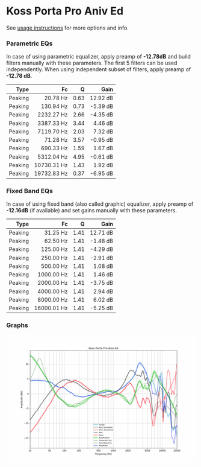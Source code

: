 # Koss Porta Pro Aniv Ed
See [usage instructions](https://github.com/jaakkopasanen/AutoEq#usage) for more options and info.

### Parametric EQs
In case of using parametric equalizer, apply preamp of **-12.78dB** and build filters manually
with these parameters. The first 5 filters can be used independently.
When using independent subset of filters, apply preamp of **-12.78 dB**.

| Type    | Fc          |    Q | Gain     |
|--------:|------------:|-----:|---------:|
| Peaking | 20.78 Hz    | 0.63 | 12.92 dB |
| Peaking | 130.94 Hz   | 0.73 | -5.39 dB |
| Peaking | 2232.27 Hz  | 2.66 | -4.35 dB |
| Peaking | 3387.33 Hz  | 3.44 | 4.46 dB  |
| Peaking | 7119.70 Hz  | 2.03 | 7.32 dB  |
| Peaking | 71.28 Hz    | 3.57 | -0.95 dB |
| Peaking | 690.33 Hz   | 1.59 | 1.67 dB  |
| Peaking | 5312.04 Hz  | 4.95 | -0.61 dB |
| Peaking | 10730.31 Hz | 1.43 | 1.92 dB  |
| Peaking | 19732.83 Hz | 0.37 | -6.95 dB |

### Fixed Band EQs
In case of using fixed band (also called graphic) equalizer, apply preamp of **-12.16dB**
(if available) and set gains manually with these parameters.

| Type    | Fc          |    Q | Gain     |
|--------:|------------:|-----:|---------:|
| Peaking | 31.25 Hz    | 1.41 | 12.71 dB |
| Peaking | 62.50 Hz    | 1.41 | -1.48 dB |
| Peaking | 125.00 Hz   | 1.41 | -4.29 dB |
| Peaking | 250.00 Hz   | 1.41 | -2.91 dB |
| Peaking | 500.00 Hz   | 1.41 | 1.08 dB  |
| Peaking | 1000.00 Hz  | 1.41 | 1.46 dB  |
| Peaking | 2000.00 Hz  | 1.41 | -3.75 dB |
| Peaking | 4000.00 Hz  | 1.41 | 2.94 dB  |
| Peaking | 8000.00 Hz  | 1.41 | 6.02 dB  |
| Peaking | 16000.01 Hz | 1.41 | -5.25 dB |

### Graphs
![](./Koss%20Porta%20Pro%20Aniv%20Ed.png)